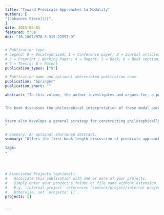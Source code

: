 ```yaml
---
title: "Toward Predicate Approaches to Modality"
authors: [
"[Johannes Stern](/)",
]
date: 2015-06-01
featured: true
doi: "10.1007/978-3-319-22557-9"


# Publication type.
# Legend: 0 = Uncategorized; 1 = Conference paper; 2 = Journal article;
# 3 = Preprint / Working Paper; 4 = Report; 5 = Book; 6 = Book section;
# 7 = Thesis; 8 = Patent
publication_types: ["5"]

# Publication name and optional abbreviated publication name.
publication: "Springer"
publication_short: ""

abstract: "In this volume, the author investigates and argues for, a particular answer to the question: What is the right way to logically analyze modalities from natural language within formal languages? The answer is: by formalizing modal expressions in terms of predicates. But, as in the case of truth, the most intuitive modal principles lead to paradox once the modal notions are conceived as predicates.


The book discusses the philosophical interpretation of these modal paradoxes and argues that any satisfactory approach to modality will have to face the paradoxes independently of the grammatical category of the modal notion. By systematizing modal principles with respect to their joint consistency and inconsistency, Stern provides an overview of the options and limitations of the predicate approach to modality that may serve as a useful starting point for future work on predicate approaches to modality.


Stern also develops a general strategy for constructing philosophically attractive theories of modal notions conceived as predicates. The idea is to characterize the modal predicate by appeal to its interaction with the truth predicate. This strategy is put to use by developing the modal theories Modal Friedman-Sheard and Modal Kripke-Feferman.
"

# Summary. An optional shortened abstract.
summary: "Offers the first book-length discussion of predicate approaches to modality."

tags:
-




# Associated Projects (optional).
#   Associate this publication with one or more of your projects.
#   Simply enter your project's folder or file name without extension.
#   E.g. `internal-project` references `content/project/internal-project/index.md`.
#   Otherwise, set `projects: []`.
projects: []


---
```

